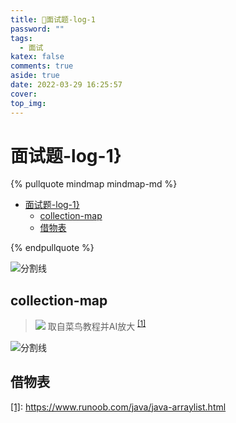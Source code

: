 ```yaml
---
title: 🐔面试题-log-1
password: ""
tags:
  - 面试
katex: false
comments: true
aside: true
date: 2022-03-29 16:25:57
cover:
top_img:
---
```


# 面试题-log-1}

<!--
 * @?: *********************************************************************
 * @Author: Weidows
 * @LastEditors: Weidows
 * @LastEditTime: 2022-04-20 23:43:18
 * @FilePath: \Blog-private\source\_drafts\interview\1.md
 * @Description:
 * @!: *********************************************************************
-->

{% pullquote mindmap mindmap-md %}

- [面试题-log-1}](#面试题-log-1)
  - [collection-map](#collection-map)
  - [借物表](#借物表)

{% endpullquote %}

<a>![分割线](https://www.helloimg.com/images/2022/07/01/ZM0SoX.png)</a>

## collection-map

> ![](https://www.helloimg.com/images/2022/03/29/RqkWHh.png)
> 取自菜鸟教程并AI放大 <sup id='cite_ref-1'>[\[1\]](#cite_note-1)</sup>

<a>![分割线](https://www.helloimg.com/images/2022/07/01/ZM0SoX.png)</a>

## 借物表

<a name='cite_note-1' href='#cite_ref-1'>[1]</a>: https://www.runoob.com/java/java-arraylist.html
